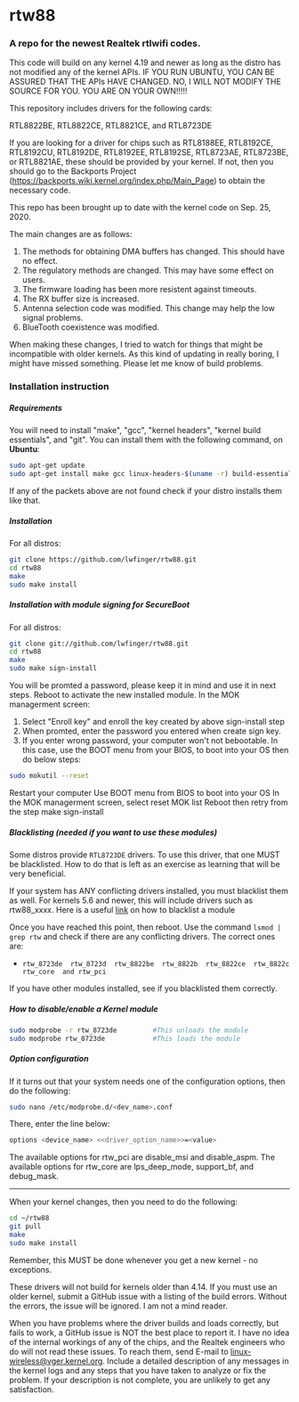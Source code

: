 rtw88
===========
### A repo for the newest Realtek rtlwifi codes.

This code will build on any kernel 4.19 and newer as long as the distro has not modified
any of the kernel APIs. IF YOU RUN UBUNTU, YOU CAN BE ASSURED THAT THE APIs HAVE CHANGED.
NO, I WILL NOT MODIFY THE SOURCE FOR YOU. YOU ARE ON YOUR OWN!!!!!

This repository includes drivers for the following cards:

RTL8822BE, RTL8822CE, RTL8821CE, and RTL8723DE

If you are looking for a driver for chips such as 
RTL8188EE, RTL8192CE, RTL8192CU, RTL8192DE, RTL8192EE, RTL8192SE, RTL8723AE, RTL8723BE, or RTL8821AE,
these should be provided by your kernel. If not, then you should go to the Backports Project
(https://backports.wiki.kernel.org/index.php/Main_Page) to obtain the necessary code.

This repo has been brought up to date with the kernel code on Sep. 25, 2020.

The main changes are as follows:
1. The methods for obtaining DMA buffers has changed. This should have no effect.
2. The regulatory methods are changed. This may have some effect on users.
3. The firmware loading has been more resistent against timeouts.
4. The RX buffer size is increased.
5. Antenna selection code was modified. This change may help the low signal problems.
6. BlueTooth coexistence was modified.

When making these changes, I tried to watch for things that might be incompatible
with older kernels. As this kind of updating in really boring, I might have missed
something. Please let me know of build problems.


### Installation instruction
##### Requirements
You will need to install "make", "gcc", "kernel headers", "kernel build essentials", and "git".
You can install them with the following command, on **Ubuntu**:
```bash
sudo apt-get update
sudo apt-get install make gcc linux-headers-$(uname -r) build-essential git
```
If any of the packets above are not found check if your distro installs them like that. 

##### Installation
For all distros:
```bash
git clone https://github.com/lwfinger/rtw88.git
cd rtw88
make
sudo make install
```
##### Installation with module signing for SecureBoot
For all distros:
```bash
git clone git://github.com/lwfinger/rtw88.git
cd rtw88
make
sudo make sign-install
```
You will be promted a password, please keep it in mind and use it in next steps.
Reboot to activate the new installed module.
In the MOK managerment screen:
1. Select "Enroll key" and enroll the key created by above sign-install step
2. When promted, enter the password you entered when create sign key. 
3. If you enter wrong password, your computer won't not bebootable. In this case,
   use the BOOT menu from your BIOS, to boot into your OS then do below steps:
```bash
sudo mokutil --reset
```
Restart your computer
Use BOOT menu from BIOS to boot into your OS
In the MOK managerment screen, select reset MOK list
Reboot then retry from the step make sign-install

##### Blacklisting (needed if you want to use these modules)
Some distros provide `RTL8723DE` drivers. To use this driver, that one MUST be
blacklisted. How to do that is left as an exercise as learning that will be very beneficial.

If your system has ANY conflicting drivers installed, you must blacklist them as well. For kernels
5.6 and newer, this will include drivers such as rtw88_xxxx.
Here is a useful [link](https://askubuntu.com/questions/110341/how-to-blacklist-kernel-modules) on how to blacklist a module

Once you have reached this point, then reboot. Use the command `lsmod | grep rtw` and check if there are any
conflicting drivers. The correct ones are:
- `rtw_8723de  rtw_8723d  rtw_8822be  rtw_8822b  rtw_8822ce  rtw_8822c  rtw_core  and rtw_pci`

If you have other modules installed, see if you blacklisted them correctly.

##### How to disable/enable a Kernel module
 ```bash
sudo modprobe -r rtw_8723de         #This unloads the module
sudo modprobe rtw_8723de            #This loads the module
```

##### Option configuration
If it turns out that your system needs one of the configuration options, then do the following:
```bash
sudo nano /etc/modprobe.d/<dev_name>.conf 
```
There, enter the line below:
```bash
options <device_name> <<driver_option_name>>=<value>
```
The available options for rtw_pci are disable_msi and disable_aspm.
The available options for rtw_core are lps_deep_mode, support_bf,  and debug_mask.

***********************************************************************************************

When your kernel changes, then you need to do the following:
```bash
cd ~/rtw88
git pull
make
sudo make install
```

Remember, this MUST be done whenever you get a new kernel - no exceptions.

These drivers will not build for kernels older than 4.14. If you must use an older kernel,
submit a GitHub issue with a listing of the build errors. Without the errors, the issue
will be ignored. I am not a mind reader.

When you have problems where the driver builds and loads correctly, but fails to work, a GitHub
issue is NOT the best place to report it. I have no idea of the internal workings of any of the
chips, and the Realtek engineers who do will not read these issues. To reach them, send E-mail to
linux-wireless@vger.kernel.org. Include a detailed description of any messages in the kernel
logs and any steps that you have taken to analyze or fix the problem. If your description is
not complete, you are unlikely to get any satisfaction.

